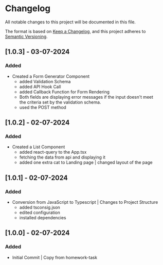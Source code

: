 # Changelog

All notable changes to this project will be documented in this file.

The format is based on [Keep a Changelog](https://keepachangelog.com/en/1.0.0/),
and this project adheres to [Semantic Versioning](https://semver.org/spec/v2.0.0.html).

## [1.0.3] - 03-07-2024
### Added
- Created a Form Generator Component
    - added Validation Schema
    - added API Hook Call
    - added Callback Function for Form Rendering
    - Both fields are displaying error messages if the input doesn't meet the
    criteria set by the validation schema.
    - used the POST method

## [1.0.2] - 02-07-2024
### Added
- Created a List Component
    - added react-query to the App.tsx
    - fetching the data from api and displaying it
    - added one extra cat to Landing page | changed layout of the page

## [1.0.1] - 02-07-2024
### Added
- Conversion from JavaScript to Typescript | Changes to Project Structure
    - added tsconsig.json
    - edited configuration
    - installed dependencies
    
## [1.0.0] - 02-07-2024
### Added
- Initial Commit | Copy from homework-task
